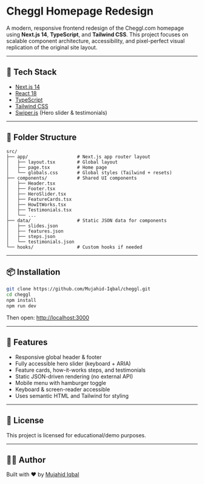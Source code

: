 # Cheggl Homepage Redesign

A modern, responsive frontend redesign of the Cheggl.com homepage using **Next.js 14**, **TypeScript**, and **Tailwind CSS**. This project focuses on scalable component architecture, accessibility, and pixel-perfect visual replication of the original site layout.

---

## 🚀 Tech Stack

- [Next.js 14](https://nextjs.org/)
- [React 18](https://react.dev/)
- [TypeScript](https://www.typescriptlang.org/)
- [Tailwind CSS](https://tailwindcss.com/)
- [Swiper.js](https://swiperjs.com/) (Hero slider & testimonials)

---

## 📁 Folder Structure

```
src/
├── app/                  # Next.js app router layout
│   ├── layout.tsx        # Global layout
│   ├── page.tsx          # Home page
│   └── globals.css       # Global styles (Tailwind + resets)
├── components/           # Shared UI components
│   ├── Header.tsx
│   ├── Footer.tsx
│   ├── HeroSlider.tsx
│   ├── FeatureCards.tsx
│   ├── HowItWorks.tsx
│   ├── Testimonials.tsx
│   └── ...
├── data/                 # Static JSON data for components
│   ├── slides.json
│   ├── features.json
│   ├── steps.json
│   └── testimonials.json
└── hooks/                # Custom hooks if needed
```

---

## 📦 Installation

```bash
git clone https://github.com/Mujahid-Iqbal/cheggl.git
cd cheggl
npm install
npm run dev
```

Then open: [http://localhost:3000](http://localhost:3000)

---

## 🎯 Features

- Responsive global header & footer
- Fully accessible hero slider (keyboard + ARIA)
- Feature cards, how-it-works steps, and testimonials
- Static JSON-driven rendering (no external API)
- Mobile menu with hamburger toggle
- Keyboard & screen-reader accessible
- Uses semantic HTML and Tailwind for styling

---

## 📜 License

This project is licensed for educational/demo purposes.

---

## 👨‍💻 Author

Built with ❤️ by [Mujahid Iqbal](https://github.com/Mujahid-Iqbal)
